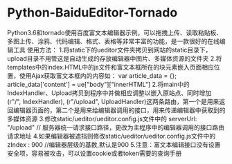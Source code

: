 # Python-BaiduEditor-Tornado
Python3.6和tornado使用百度富文本编辑器示例，可以拖拽上传、读取粘贴板、多图上传、涂鸦、代码编辑、格式、表格等非常丰富的功能，是一款很好的在线编辑工具
使用方法：
1.将static下的ueditor文件夹拷贝到网站的static目录下，upload目录不用管这是自动生成的存放编辑器中图片、多媒体资源的文件夹
2.将templates中的index.HTML中的js文件和富文本框所在的块元素嵌入页面相应位置，使用Ajax获取富文本框内的内容如：
        var article_data = {};
        article_data['content'] = ue["body"]["innerHTML"]
2.将main中的IndexHandler、Upload拷贝到程序中并做相应调整以嵌入原站点、同时增加
            (r"/", IndexHandler),
            (r"/upload", UploadHandler)这两条路由，第一个是用来返回编辑器页面的，第二个是用来给编辑器调用的接口，用来传递编辑器中获取到的多媒体资源
3.修改static/ueditor/ueditor.config.js文件中的
        serverUrl: "/upload" // 服务器统一请求接口路径，更改为主程序中的编辑器调用的接口路由请求地址
4.如果编辑器被遮挡则修改static/ueditor/ueditor.config.js文件中的zIndex : 900     //编辑器层级的基数,默认是900
5.注意：富文本编辑接口没有设置安全项，容易被攻击，可以设置cookie或者token需要的查询手册
